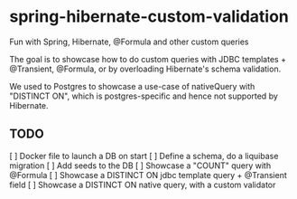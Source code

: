 # spring-hibernate-custom-validation
Fun with Spring, Hibernate, @Formula and other custom queries

The goal is to showcase how to do custom queries with JDBC templates + @Transient,
@Formula, or by overloading Hibernate's schema validation.

We used to Postgres to showcase a use-case of nativeQuery with "DISTINCT ON", which
is postgres-specific and hence not supported by Hibernate.

## TODO
[ ] Docker file to launch a DB on start
[ ] Define a schema, do a liquibase migration
[ ] Add seeds to the DB
[ ] Showcase a "COUNT" query with @Formula
[ ] Showcase a DISTINCT ON jdbc template query + @Transient field
[ ] Showcase a DISTINCT ON native query, with a custom validator
